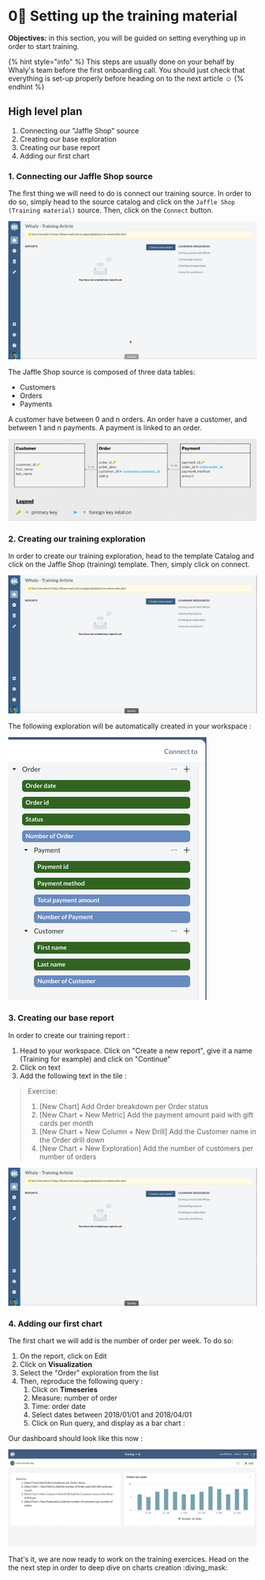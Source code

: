 # 0⃣ Setting up the training material

**Objectives:** in this section, you will be guided on setting everything up in order to start training.

{% hint style="info" %}
This steps are usually done on your behalf by Whaly's team before the first onboarding call. You should just check that everything is set-up properly before heading on to the next article :relaxed:
{% endhint %}

## High level plan

1. Connecting our "Jaffle Shop" source
2. Creating our base exploration
3. Creating our base report
4. Adding our first chart

### 1. Connecting our Jaffle Shop source

The first thing we will need to do is connect our training source. In order to do so, simply head to the source catalog and click on the `Jaffle Shop (Training material)` source. Then, click on the `Connect` button.&#x20;

![](<../.gitbook/assets/connect jaffle shop source.gif>)

The Jaffle Shop source is composed of three data tables:

* Customers
* Orders
* Payments

A customer have between 0 and n orders. An order have a customer, and between 1 and n payments. A payment is linked to an order.&#x20;

![Jaffle Shop database schema](<../.gitbook/assets/image (203).png>)

### 2. Creating our training exploration

In order to create our training exploration, head to the template Catalog and click on the Jaffle Shop (training) template. Then, simply click on connect.

![](<../.gitbook/assets/create exploration from template.gif>)

The following exploration will be automatically created in your workspace :&#x20;

![Jaffle Shop order exploration](<../.gitbook/assets/image (264).png>)

### 3. Creating our base report

In order to create our training report :&#x20;

1. Head to your workspace. Click on "Create a new report", give it a name (Training for example) and click on "Continue"
2. Click on text
3. Add the following text in the tile :&#x20;

> Exercise:
>
> 1. \[New Chart] Add Order breakdown per Order status
> 2. \[New Chart + New Metric] Add the payment amount paid with gift cards per month
> 3. \[New Chart + New Column + New Drill] Add the Customer name in the Order drill down
> 4. \[New Chart + New Exploration] Add the number of customers per number of orders

![](<../.gitbook/assets/create base report.gif>)

### 4. Adding our first chart

The first chart we will add is the number of order per week. To do so:&#x20;

1. On the report, click on Edit
2. Click on **Visualization**
3. Select the "Order" exploration from the list&#x20;
4. Then, reproduce the following query :&#x20;
   1. Click on **Timeseries**
   2. Measure: number of order
   3. Time: order date
   4. Select dates between 2018/01/01 and 2018/04/01
   5. Click on Run query, and display as a bar chart :&#x20;

Our dashboard should look like this now :&#x20;

![](<../.gitbook/assets/image (187).png>)

That's it, we are now ready to work on the training exercices. Head on the the next step in order to deep dive on charts creation :diving\_mask:
